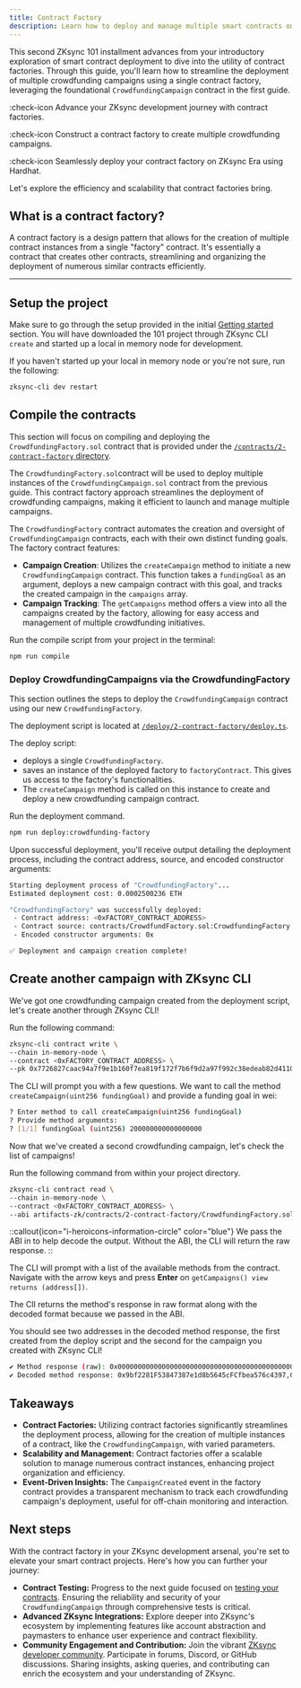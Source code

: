 ```yaml
---
title: Contract Factory
description: Learn how to deploy and manage multiple smart contracts on ZKsync using a contract factory.
---
```


This second ZKsync 101 installment advances from your introductory exploration of smart contract deployment to dive into the utility of contract factories.
Through this guide, you'll learn how to streamline the deployment of multiple crowdfunding campaigns using a single contract factory, leveraging the
foundational `CrowdfundingCampaign` contract in the first guide.

:check-icon Advance your ZKsync development journey with contract factories.

:check-icon Construct a contract factory to create multiple crowdfunding campaigns.

:check-icon Seamlessly deploy your contract factory on ZKsync Era using Hardhat.

Let's explore the efficiency and scalability that contract factories bring.

## What is a contract factory?

A contract factory is a design pattern that allows for the creation of multiple
contract instances from a single "factory" contract. It's essentially a contract
that creates other contracts, streamlining and organizing the deployment of
numerous similar contracts efficiently.

---

## Setup the project

Make sure to go through the setup provided in the initial [Getting started](/build/start-coding/zksync-101) section.
You will have downloaded the 101 project through ZKsync CLI `create` and started up a local in memory node for development.

If you haven't started up your local in memory node or you're not sure, run the following:

```bash
zksync-cli dev restart
```

## Compile the contracts

This section will focus on compiling and deploying the `CrowdfundingFactory.sol`
contract that is provided under the [`/contracts/2-contract-factory` directory][crowdfunding-factory-sol].

The `CrowdfundingFactory.sol`contract will be used to deploy multiple instances of
the `CrowdfundingCampaign.sol` contract from the previous guide.
This contract factory approach streamlines the deployment of crowdfunding campaigns,
making it efficient to launch and manage multiple campaigns.

The `CrowdfundingFactory` contract automates the creation and oversight of
`CrowdfundingCampaign` contracts, each with their own distinct funding goals.
The factory contract features:

- **Campaign Creation**: Utilizes the `createCampaign` method to initiate a new
`CrowdfundingCampaign` contract. This function takes a `fundingGoal` as an argument,
deploys a new campaign contract with this goal, and tracks the created campaign in the
`campaigns` array.
- **Campaign Tracking**: The `getCampaigns` method offers a view into all the campaigns
created by the factory, allowing for easy access and management of multiple crowdfunding
initiatives.

Run the compile script from your project in the terminal:

```bash [npm]
npm run compile
```

### Deploy CrowdfundingCampaigns via the CrowdfundingFactory

This section outlines the steps to deploy the `CrowdfundingCampaign` contract
using our new `CrowdfundingFactory`.

The deployment script is located at [`/deploy/2-contract-factory/deploy.ts`][deploy-script].

The deploy script:

- deploys a single `CrowdfundingFactory`.
- saves an instance of the deployed factory to `factoryContract`.
  This gives us access to the factory's functionalities.
- The `createCampaign` method is called on this instance to create
  and deploy a new crowdfunding campaign contract.

Run the deployment command.

```bash [npm]
npm run deploy:crowdfunding-factory
```

Upon successful deployment, you'll receive output detailing the deployment process,
including the contract address, source, and encoded constructor arguments:

```bash
Starting deployment process of "CrowdfundingFactory"...
Estimated deployment cost: 0.0002500236 ETH

"CrowdfundingFactory" was successfully deployed:
 - Contract address: <0xFACTORY_CONTRACT_ADDRESS>
 - Contract source: contracts/CrowdfundFactory.sol:CrowdfundingFactory
 - Encoded constructor arguments: 0x

✅ Deployment and campaign creation complete!
```

## Create another campaign with ZKsync CLI

We've got one crowdfunding campaign created from the deployment script,
let's create another through ZKsync CLI!

Run the following command:

```bash
zksync-cli contract write \
--chain in-memory-node \
--contract <0xFACTORY_CONTRACT_ADDRESS> \
--pk 0x7726827caac94a7f9e1b160f7ea819f172f7b6f9d2a97f992c38edeab82d4110
```

The CLI will prompt you with a few questions.
We want to call the method `createCampaign(uint256 fundingGoal)`
and provide a funding goal in wei:

```bash
? Enter method to call createCampaign(uint256 fundingGoal)
? Provide method arguments:
? [1/1] fundingGoal (uint256) 200000000000000000
```

Now that we've created a second crowdfunding campaign,
let's check the list of campaigns!

Run the following command from within your project directory.

```bash
zksync-cli contract read \
--chain in-memory-node \
--contract <0xFACTORY_CONTRACT_ADDRESS> \
--abi artifacts-zk/contracts/2-contract-factory/CrowdfundingFactory.sol/CrowdfundingFactory.json
```

::callout{icon="i-heroicons-information-circle" color="blue"}
We pass the ABI in to help decode the output.
Without the ABI, the CLI will return the raw response.
::

The CLI will prompt with a list of the available methods from the contract.
Navigate with the arrow keys and press **Enter** on `getCampaigns() view returns (address[])`.

The ClI returns the method's response in raw format along with the decoded format
because we passed in the ABI.

You should see two addresses in the decoded method response, the first created from
the deploy script and the second for the campaign you created with ZKsync CLI!

```bash
✔ Method response (raw): 0x000000000000000000000000000000000000000000000000000000000000002000000000000000000000000000000000000000000000000000000000000000020000000000000000000000009bf2281f53847387e1d8b5645cfcfbea576c4397000000000000000000000000ca55c6bbb6b122058ed742c33859f3621bc8030c
✔ Decoded method response: 0x9bf2281F53847387e1d8b5645cFCfbea576c4397,0xca55c6BBB6B122058Ed742C33859F3621bc8030c
```

## Takeaways

- **Contract Factories:** Utilizing contract factories significantly streamlines
the deployment process, allowing for the creation of multiple instances of a
contract, like the `CrowdfundingCampaign`, with varied parameters.
- **Scalability and Management:** Contract factories offer a scalable solution to manage
numerous contract instances, enhancing project organization and efficiency.
- **Event-Driven Insights:** The `CampaignCreated` event in the factory contract provides
a transparent mechanism to track each crowdfunding campaign's deployment, useful for
off-chain monitoring and interaction.

## Next steps

With the contract factory in your ZKsync development arsenal, you're set to elevate
your smart contract projects. Here's how you can further your journey:

- **Contract Testing:** Progress to the next guide focused on [testing your contracts](/build/start-coding/zksync-101/testing).
Ensuring the reliability and security of your `CrowdfundingCampaign` through
comprehensive tests is critical.
- **Advanced ZKsync Integrations:** Explore deeper into ZKsync's ecosystem by
implementing features like account abstraction and paymasters to enhance user
experience and contract flexibility.
- **Community Engagement and Contribution:** Join the vibrant [ZKsync developer community][zksync-community].
Participate in forums, Discord, or GitHub discussions. Sharing insights, asking queries,
and contributing can enrich the ecosystem and your understanding of ZKsync.

[crowdfunding-factory-sol]: https://github.com/matter-labs/zksync-contract-templates/blob/main/templates/101/contracts/2-contract-factory/CrowdfundingFactory.sol
[deploy-script]: https://github.com/matter-labs/zksync-contract-templates/blob/main/templates/101/deploy/2-contract-factory/deploy.ts
[zksync-community]: /build/resources/community-channels
